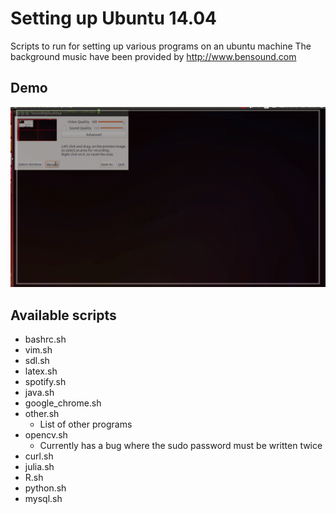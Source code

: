 # Setting up Ubuntu 14.04
Scripts to run for setting up various programs on an ubuntu machine
The background music have been provided by http://www.bensound.com

## Demo
![](demo.gif)

## Available scripts
* bashrc.sh 
* vim.sh 
* sdl.sh 
* latex.sh 
* spotify.sh 
* java.sh 
* google_chrome.sh 
* other.sh 
  - List of other programs
* opencv.sh 
  - Currently has a bug where the sudo password must be written twice
* curl.sh 
* julia.sh 
* R.sh 
* python.sh 
* mysql.sh 
